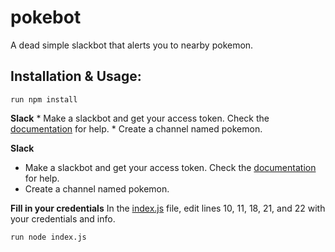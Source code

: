 # pokebot
A dead simple slackbot that alerts you to nearby pokemon.

## Installation & Usage:
```
run npm install
```


**Slack**
	* Make a slackbot and get your access token. Check the [documentation](https://api.slack.com/bot-users) for help.
	* Create a channel named pokemon.

**Slack**
  * Make a slackbot and get your access token. Check the [documentation](https://api.slack.com/bot-users) for help.
  * Create a channel named pokemon.	

**Fill in your credentials**
In the [index.js](./index.js) file, edit lines 10, 11, 18, 21, and 22 with your credentials and info.

```
run node index.js
```


